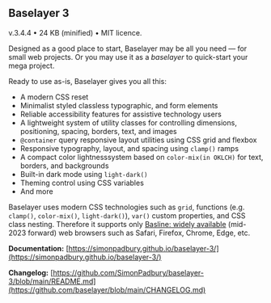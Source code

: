 ## Baselayer 3

v.3.4.4 • 24 KB (minified) • MIT licence.

Designed as a good place to start, Baselayer may be all you need — for small web projects. Or you may use it as a _baselayer_ to quick-start your mega project.

Ready to use as-is, Baselayer gives you all this:

* A modern CSS reset
* Minimalist styled classless typographic, and form elements
* Reliable accessibility features for assistive technology users
* A lightweight system of utility classes for controlling dimensions, positioning, spacing, borders, text, and images
* `@container` query responsive layout utilities using CSS grid and flexbox
* Responsive typography, layout, and spacing using `clamp()` ramps
* A compact color lightnesssystem based on `color-mix(in OKLCH)` for text, borders, and backgrounds
* Built-in dark mode using `light-dark()`
* Theming control using CSS variables
* And more

Baselayer uses modern CSS technologies such as `grid`, functions (e.g. `clamp()`, `color-mix()`, `light-dark()`), `var()` custom properties, and CSS class nesting. Therefore it supports only [Basline: widely available](https://developer.mozilla.org/en-US/docs/Glossary/Baseline/Compatibility) (mid-2023 forward) web browsers such as Safari, Firefox, Chrome, Edge, etc.

**Documentation:** [https://simonpadbury.github.io/baselayer-3/](https://simonpadbury.github.io/baselayer-3/)

**Changelog:** [https://github.com/SimonPadbury/baselayer-3/blob/main/README.md](https://github.com/baselayer/blob/main/CHANGELOG.md)